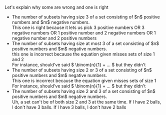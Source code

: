 Let's explain why some are wrong and one is right

<ul>
    <li> The number of subsets having size 3 of a set consisting of $n$ positive numbers and $m$ negative numbers. <br/> 
    This one is right because it lets us pick 3 positive numbers OR 3 negative numbers OR 1 positive number and 2 negative numbers OR 1 negative number and 2 positive numbers
    <li> The number of subsets having size at most 3 of a set consisting of $n$ positive numbers and $m$ negative numbers. <br/> 
    this one is incorrect because the equation given misses sets of size 1 and 2 <br/> 
    For instance, should've said $ \binom{n}{1} + ... $ but they didn't
    <li> The number of subsets having size 2 or 3 of a set consisting of $n$ positive numbers and $m$ negative numbers. <br/> 
    This one is incorrect because the equation given misses sets of size 1 <br/> 
    For instance, should've said $ \binom{n}{1} + ... $ but they didn't
    <li> The number of subsets having size 2 and 3 of a set consisting of $n$ positive numbers and $m$ negative numbers. <br/> 
    Uh, a set can't be of both size 2 and 3 at the same time. If I have 2 balls, I don't have 3 balls. If I have 3 balls, I don't have 2 balls
</ul>
